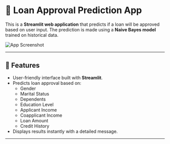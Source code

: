 # 🏦 Loan Approval Prediction App

This is a **Streamlit web application** that predicts if a loan will be approved based on user input. The prediction is made using a **Naive Bayes model** trained on historical data.

![App Screenshot](screenshot.png)

---

## 🚀 Features
- User-friendly interface built with **Streamlit**.
- Predicts loan approval based on:
  - Gender
  - Marital Status
  - Dependents
  - Education Level
  - Applicant Income
  - Coapplicant Income
  - Loan Amount
  - Credit History
- Displays results instantly with a detailed message.

---
